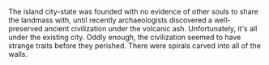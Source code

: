 The island city-state was founded with no evidence of other souls to share the landmass with, until recently archaeologists discovered a well-preserved ancient civilization under the volcanic ash. Unfortunately, it's all under the existing city. Oddly enough, the civilization seemed to have strange traits before they perished. There were spirals carved into all of the walls.
